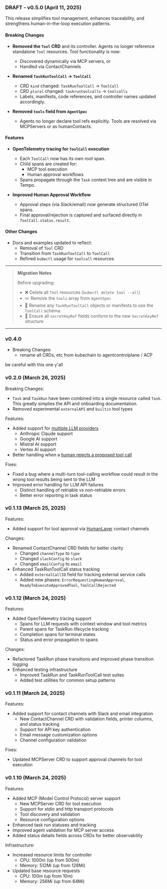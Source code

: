 ### DRAFT - v0.5.0 (April 11, 2025) 

This release simplifies tool management, enhances traceability, and strengthens human-in-the-loop execution patterns.

#### Breaking Changes

- **Removed the `Tool` CRD** and its controller. Agents no longer reference standalone `Tool` resources. Tool functionality is now:
  - Discovered dynamically via MCP servers, or
  - Handled via ContactChannels

- **Renamed `TaskRunToolCall` → `ToolCall`**
  - CRD `kind` changed: `TaskRunToolCall` → `ToolCall`
  - CRD `plural` changed: `taskruntoolcalls` → `toolcalls`
  - Labels, manifests, code references, and controller names updated accordingly.

- **Removed `tools` field from `AgentSpec`**
  - Agents no longer declare tool refs explicitly. Tools are resolved via MCPServers or as humanContacts.

#### Features

- **OpenTelemetry tracing for `ToolCall` execution**
  - Each `ToolCall` now has its own root span.
  - Child spans are created for:
    - MCP tool execution
    - Human approval workflows
  - Spans propagate through the `Task` context tree and are visible in Tempo.

- **Improved Human Approval Workflow**
  - Approval steps (via Slack/email) now generate structured OTel spans.
  - Final approval/rejection is captured and surfaced directly in `ToolCall.status.result`.

#### Other Changes

- Docs and examples updated to reflect:
  - Removal of `Tool` CRD
  - Transition from `TaskRunToolCall` to `ToolCall`
  - Refined `kubectl` usage for `toolcall` resources

---

> **Migration Notes**
>
> Before upgrading:
>
> - ❌ Delete all `Tool` resources (`kubectl delete tool --all`)
> - ✏️ Remove the `tools` array from `AgentSpec`
> - 🔄 Rename any `TaskRunToolCall` objects or manifests to use the `ToolCall` schema
> - 🔐 Ensure all `secretKeyRef` fields conform to the new `SecretKeyRef` structure

---





### v0.4.0

- Breaking Changes:
  - rename all CRDs, etc from kubechain to agentcontrolplane / ACP

be careful with this one y'all

### v0.2.0 (March 26, 2025)

Breaking Changes:
- `Task` and `TaskRun` have been combined into a single resource called `Task`. This greatly simplies the API and onboarding documentation.
- Removed experimental `externalAPI` and `builtin` tool types

Features:
- Added support for [multiple LLM providers](../README.md#using-other-language-models)
  - Anthropic Claude support
  - Google AI support
  - Mistral AI support
  - Vertex AI support
- Better handling when a [human rejects a proposed tool call](../README.md#incorporating-human-approval)


Fixes:
- Fixed a bug where a multi-turn tool-calling workflow could result in the wrong tool results being sent to the LLM
- Improved error handling for LLM API failures
  - Distinct handling of retriable vs non-retriable errors
  - Better error reporting in task status

### v0.1.13 (March 25, 2025)

Features:
- Added support for tool approval via [HumanLayer](https://humanlayer.dev) contact channels

Changes:
- Renamed ContactChannel CRD fields for better clarity
  - Changed `channelType` to `type`
  - Changed `slackConfig` to `slack`
  - Changed `emailConfig` to `email`
- Enhanced TaskRunToolCall status tracking
  - Added `externalCallID` field for tracking external service calls
  - Added new phases: `ErrorRequestingHumanApproval`, `ReadyToExecuteApprovedTool`, `ToolCallRejected`

### v0.1.12 (March 24, 2025)

Features:
- Added OpenTelemetry tracing support
  - Spans for LLM requests with context window and tool metrics
  - Parent spans for TaskRun lifecycle tracking
  - Completion spans for terminal states
  - Status and error propagation to spans

Changes:
- Refactored TaskRun phase transitions and improved phase transition logging
- Enhanced testing infrastructure
  - Improved TaskRun and TaskRunToolCall test suites
  - Added test utilities for common setup patterns

### v0.1.11 (March 24, 2025)

Features:
- Added support for contact channels with Slack and email integration
  - New ContactChannel CRD with validation fields, printer columns, and status tracking
  - Support for API key authentication
  - Email message customization options
  - Channel configuration validation

Fixes:
- Updated MCPServer CRD to support approval channels for tool execution

### v0.1.10 (March 24, 2025)

Features:
- Added MCP (Model Control Protocol) server support
  - New MCPServer CRD for tool execution
  - Support for stdio and http transport protocols
  - Tool discovery and validation
  - Resource configuration options
- Enhanced task run statuses and tracking
- Improved agent validation for MCP server access
- Added status details fields across CRDs for better observability

Infrastructure:
- Increased resource limits for controller
  - CPU: 1000m (up from 500m)
  - Memory: 512Mi (up from 128Mi)
- Updated base resource requests
  - CPU: 100m (up from 10m)
  - Memory: 256Mi (up from 64Mi)
